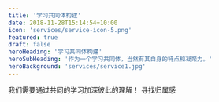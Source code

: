 ```yaml
---
title: '学习共同体构建'
date: 2018-11-28T15:14:54+10:00
icon: 'services/service-icon-5.png'
featured: true
draft: false
heroHeading: '学习共同体构建'
heroSubHeading: '作为一个学习共同体，当然有其自身的特点和凝聚力。'
heroBackground: 'services/service1.jpg'
---
```


我们需要通过共同的学习加深彼此的理解！
寻找归属感
